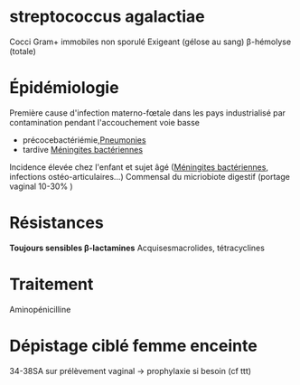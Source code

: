 # streptococcus agalactiae



Cocci Gram+ immobiles non sporulé
Exigeant (gélose au sang)
β-hémolyse (totale) 


# Épidémiologie


Première cause d'infection materno-fœtale dans les pays industrialisé par contamination pendant l'accouchement voie basse 

- précocebactériémie,[Pneumonies](#pneumoniesnorgmd) 
- tardive [Méningites bactériennes](#mc3a9ningites-bactc3a9riennesnorgmd) 

Incidence élevée chez l'enfant et sujet âgé ([Méningites bactériennes](#mc3a9ningites-bactc3a9riennesnorgmd), infections ostéo-articulaires…)
Commensal du micriobiote digestif (portage vaginal 10-30% )


# Résistances


**Toujours sensibles β-lactamines**
Acquisesmacrolides, tétracyclines 


# Traitement


Aminopénicilline 


# Dépistage ciblé femme enceinte


34-38SA sur prélèvement vaginal -> prophylaxie si besoin (cf ttt) 

